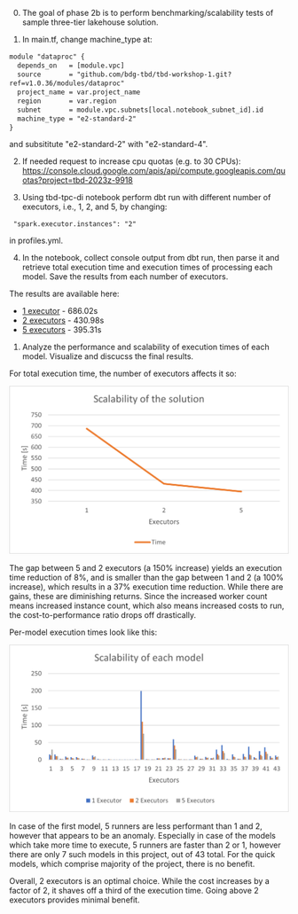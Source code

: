 0. The goal of phase 2b is to perform benchmarking/scalability tests of sample three-tier lakehouse solution.

1. In main.tf, change machine_type at:

```
module "dataproc" {
  depends_on   = [module.vpc]
  source       = "github.com/bdg-tbd/tbd-workshop-1.git?ref=v1.0.36/modules/dataproc"
  project_name = var.project_name
  region       = var.region
  subnet       = module.vpc.subnets[local.notebook_subnet_id].id
  machine_type = "e2-standard-2"
}
```

and subsititute "e2-standard-2" with "e2-standard-4".

2. If needed request to increase cpu quotas (e.g. to 30 CPUs): 
https://console.cloud.google.com/apis/api/compute.googleapis.com/quotas?project=tbd-2023z-9918

3. Using tbd-tpc-di notebook perform dbt run with different number of executors, i.e., 1, 2, and 5, by changing:
```
 "spark.executor.instances": "2"
```

in profiles.yml.

4. In the notebook, collect console output from dbt run, then parse it and retrieve total execution time and execution times of processing each model. Save the results from each number of executors. 

The results are available here:

- [1 executor](doc/log_outputs/exec1.txt) - 686.02s
- [2 executors](doc/log_outputs/exec2.txt) - 430.98s
- [5 executors](doc/log_outputs/exec5.txt) - 395.31s

1. Analyze the performance and scalability of execution times of each model. Visualize and discucss the final results.

For total execution time, the number of executors affects it so:

![Scalability total time](doc/figures/2023z/2b-scalability.png)

The gap between 5 and 2 executors (a 150% increase) yields an execution time reduction of 8%, and is smaller than the gap between 1 and 2 (a 100% increase), which results in a 37% execution time reduction. While there are gains, these are diminishing returns. Since the increased worker count means increased instance count, which also means increased costs to run, the cost-to-performance ratio drops off drastically.

Per-model execution times look like this:

![Scalability per model](doc/figures/2023z/2b-scalability-permodel.png)

In case of the first model, 5 runners are less performant than 1 and 2, however that appears to be an anomaly. Especially in case of the models which take more time to execute, 5 runners are faster than 2 or 1, however there are only 7 such models in this project, out of 43 total. For the quick models, which comprise majority of the project, there is no benefit.

Overall, 2 executors is an optimal choice. While the cost increases by a factor of 2, it shaves off a third of the execution time. Going above 2 executors provides minimal benefit.
   